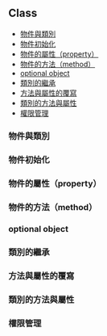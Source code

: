 ## Class

- [物件與類別](#object_and_class)
- [物件初始化](#object_initialization)
- [物件的屬性（property）](#object_property)
- [物件的方法（method）](#object_method)
- [optional object](#optional_object)
- [類別的繼承](#class_inheritance)
- [方法與屬性的覆寫](#overriding)
- [類別的方法與屬性](#class_method_property)
- [權限管理](#access_control)

<a name="object_and_class"></a>
### 物件與類別

<a name="object_initialization"></a>
### 物件初始化

<a name="object_property"></a>
### 物件的屬性（property）

<a name="object_method"></a>
### 物件的方法（method）

<a name="optional_object"><a>
### optional object

<a neme="class_inheritance"></a>
### 類別的繼承

<a name="overriding"></a>
### 方法與屬性的覆寫

<a name="class_method_property"></a>
### 類別的方法與屬性

<a name="access_control"></a>
### 權限管理

